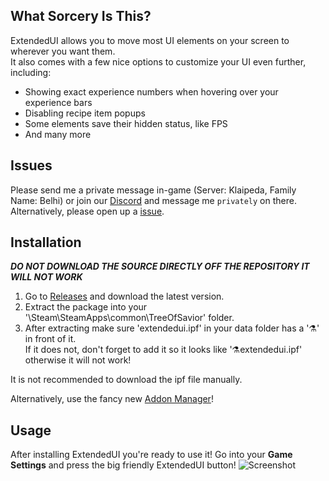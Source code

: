 
## What Sorcery Is This?

ExtendedUI allows you to move most UI elements on your screen to wherever you want them.  
It also comes with a few nice options to customize your UI even further, including:
- Showing exact experience numbers when hovering over your experience bars
- Disabling recipe item popups
- Some elements save their hidden status, like FPS
- And many more

## Issues

Please send me a private message in-game (Server: Klaipeda, Family Name: Belhi) or join our [Discord](https://discord.gg/0yyOKTr8o3OdJTxa) and message me `privately` on there. Alternatively, please open up a [issue](https://github.com/MizukiBelhi/ExtendedUI/issues).

## Installation

___DO NOT DOWNLOAD THE SOURCE DIRECTLY OFF THE REPOSITORY IT WILL NOT WORK___

1. Go to [Releases](https://github.com/MizukiBelhi/ExtendedUI/releases/latest) and download the latest version.
2. Extract the package into your '\Steam\SteamApps\common\TreeOfSavior\' folder.
3. After extracting make sure 'extendedui.ipf' in your data folder has a '⚗' in front of it.  
  If it does not, don't forget to add it so it looks like '⚗extendedui.ipf' otherwise it will not work!

It is not recommended to download the ipf file manually.

Alternatively, use the fancy new [Addon Manager](https://github.com/Excrulon/Tree-of-Savior-Addon-Manager/releases)!

## Usage

After installing ExtendedUI you're ready to use it!
Go into your **Game Settings** and press the big friendly ExtendedUI button!
![Screenshot](http://pandadesigns.web44.net/extendedui/options.png)

